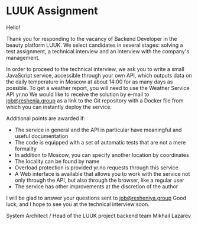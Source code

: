 # LUUK Assignment

Hello!

Thank you for responding to the vacancy of Backend Developer in the beauty platform LUUK. We select candidates in several stages: solving a test assignment, a technical interview and an interview with the company's management.

In order to proceed to the technical interview, we ask you to write a small JavaScript service, accessible through your own API, which outputs data on the daily temperature in Moscow at about 14:00 for as many days as possible. To get a weather report, you will need to use the Weather Service API yr.no We would like to receive the solution by e-mail to <job@reshenia.group> as a link to the Git repository with a Docker file from which you can instantly deploy the service.

Additional points are awarded if:

- The service in general and the API in particular have meaningful and useful documentation
- The code is equipped with a set of automatic tests that are not a mere formality
- In addition to Moscow, you can specify another location by coordinates
- The locality can be found by name
- Overload protection is provided yr.no requests through this service
- A Web interface is available that allows you to work with the service not only through the API, but also through the browser, like a regular user
- The service has other improvements at the discretion of the author

I will be glad to answer your questions sent to <job@resheniya.group>
Good luck, and I hope to see you at the technical interview soon.

System Architect / Head of the LUUK project backend team
Mikhail Lazarev
